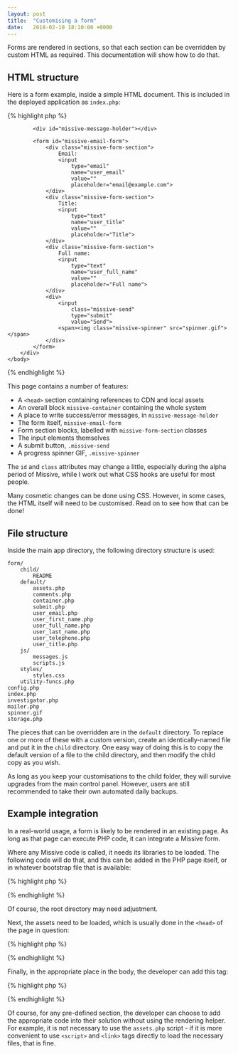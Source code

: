```yaml
---
layout: post
title:  "Customising a form"
date:   2018-02-10 18:10:00 +0000
---
```


Forms are rendered in sections, so that each section can be overridden by custom
HTML as required. This documentation will show how to do that.

## HTML structure

Here is a form example, inside a simple HTML document. This is included
in the deployed application as `index.php`:

{% highlight php %}
<!DOCTYPE html>
<html>
    <head>
        <title>Demo of form-to-email system</title>
        <script
            src="https://code.jquery.com/jquery-3.2.1.min.js"
            integrity="sha256-hwg4gsxgFZhOsEEamdOYGBf13FyQuiTwlAQgxVSNgt4="
            crossorigin="anonymous"></script>
        <script type="text/javascript" src="form/js/scripts.js"></script>
        <script type="text/javascript" src="form/js/messages.js"></script>
        <link href="form/styles/styles.css" rel="stylesheet">
    </head>
    <body>
        <div id="missive-container">

            <div id="missive-message-holder"></div>

            <form id="missive-email-form">
                <div class="missive-form-section">
                    Email:
                    <input
                        type="email"
                        name="user_email"
                        value=""
                        placeholder="email@example.com">
                </div>
                <div class="missive-form-section">
                    Title:
                    <input
                        type="text"
                        name="user_title"
                        value=""
                        placeholder="Title">
                </div>
                <div class="missive-form-section">
                    Full name:
                    <input
                        type="text"
                        name="user_full_name"
                        value=""
                        placeholder="Full name">
                </div>
                <div>
                    <input
                        class="missive-send"
                        type="submit"
                        value="Send">
                    <span><img class="missive-spinner" src="spinner.gif"></span>
                </div>
            </form>
        </div>
    </body>
</html>
{% endhighlight %}

This page contains a number of features:

* A `<head>` section containing references to CDN and local assets
* An overall block `missive-container` containing the whole system
* A place to write success/error messages, in `missive-message-holder`
* The form itself, `missive-email-form`
* Form section blocks, labelled with `missive-form-section` classes
* The input elements themselves
* A submit button, `.missive-send`
* A progress spinner GIF, `.missive-spinner`

The `id` and `class` attributes may change a little, especially during the alpha
period of Missive, while I work out what CSS hooks are useful for most people.

Many cosmetic changes can be done using CSS. However, in some cases, the HTML
itself will need to be customised. Read on to see how that can be done!

## File structure

Inside the main app directory, the following directory structure is used:

    form/
        child/
            README
        default/
            assets.php
            comments.php
            container.php
            submit.php
            user_email.php
            user_first_name.php
            user_full_name.php
            user_last_name.php
            user_telephone.php
            user_title.php
        js/
            messages.js
            scripts.js
        styles/
            styles.css
        utility-funcs.php
    config.php
    index.php
    investigator.php
    mailer.php
    spinner.gif
    storage.php

The pieces that can be overridden are in the `default` directory. To replace one or
more of these with a custom version, create an identically-named file and put it in
the `child` directory. One easy way of doing this is to copy the default version of
a file to the child directory, and then modify the child copy as you wish.

As long as you keep your customisations to the child folder, they will survive
upgrades from the main control panel. However, users are still recommended to take
their own automated daily backups.

Example integration
---

In a real-world usage, a form is likely to be rendered in an existing page. As long
as that page can execute PHP code, it can integrate a Missive form.

Where any Missive code is called, it needs its libraries to be loaded. The following
code will do that, and this can be added in the PHP page itself, or in whatever
bootstrap file that is available:

{% highlight php %}
<?php
$root = __DIR__;
require_once $root . '/vendor/autoload.php';
require_once $root . '/form/utility-funcs.php';
?>
{% endhighlight %}

Of course, the root directory may need adjustment.

Next, the assets need to be loaded, which is usually done in the `<head>` of the
page in question:

{% highlight php %}
<?php renderTemplate('assets.php') ?>
{% endhighlight %}

Finally, in the appropriate place in the body, the developer can add this tag:

{% highlight php %}
<?php renderTemplate('container.php') ?>
{% endhighlight %}

Of course, for any pre-defined section, the developer can choose to add the
appropriate code into their solution without using the rendering helper. For
example, it is not necessary to use the `assets.php` script - if it is more
convenient to use `<script>` and `<link>` tags directly to load the necessary
files, that is fine.
